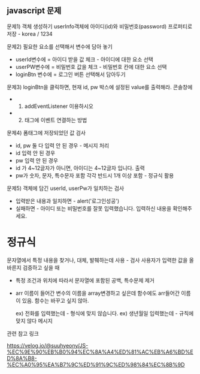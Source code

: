 ## javascript 문제

문제1) 객체 생성하기
userInfo객체에 아이디(id)와 비밀번호(password) 프로퍼티로 저장 - korea / 1234

문제2) 필요한 요소를 선택해서 변수에 담아 놓기
- userId변수에 = 아이디 받을 값 체크  - 아이디에 대한 요소 선택
- userPW변수에 = 비밀번호 값을 체크  - 비밀번호 칸에 대한 요소 선택
- loginBtn 변수에 = 로그인 버튼 선택해서 담아두기

문제3) loginBtn을 클릭하면, 현재 id, pw 박스에 설정된 value를 출력해라. 콘솔창에
- 1) addEventListener 이용하시오
- 2) 태그에 이벤트 연결하는 방법

문제4) 폼태그에 저장되었던 값 검사
- id, pw 둘 다 입력 안 된 경우 - 메시지 처리
- id 입력 안 된 경우
- pw 입력 안 된 경우
- id 가 4~12글자가 아니면, 아이디는 4~12글자 입니다. 출력
- pw가 숫자, 문자, 특수문자 포함 각각 반드시 1개 이상 포함 - 정규식 활용

문제5) 객체에 담긴 userId, userPw가 일치하는 검사
- 입력받은 내용과 일치하면 - alert('로그인성공')
- 실패하면  - 아이디 또는 비밀번호를 잘못 입력했습니다. 입력하신 내용을 확인해주세요.
    


# 정규식
문자열에서 특정 내용을 찾거나, 대체, 발췌하는데 사용 - 검사
사용자가 입력한 값을 올바른지 검증하고 싶을 때
- 특정 조건과 위치에 따라서 문자열에 포함된 공백, 특수문제 제거
- arr 이름이 들어간 변수의 이름을 array변경하고 싶은데
    함수에도 arr들어간 이름이 있음. 함수는 바꾸고 싶지 않아. 

    ex) 전화를 입력했는데 - 형식에 맞지 않습니다.
    ex) 생년월일 입력했는데 - 규칙에 맞지 않다 메시지


관련 참고 링크

https://velog.io/@suuhyeony/JS-%EC%9E%90%EB%B0%94%EC%8A%A4%ED%81%AC%EB%A6%BD%ED%8A%B8-%EC%A0%95%EA%B7%9C%ED%91%9C%ED%98%84%EC%8B%9D